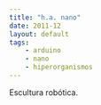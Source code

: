 ```yaml
---
title: "h.a. nano"
date: 2011-12
layout: default
tags:
	- arduino
	- nano
	- hiperorganismos
---
```


Escultura robótica.